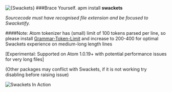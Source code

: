 ![{Swackets}](http://i.imgur.com/KP9bxf0.png)
###Brace Yourself.
apm install **swackets**

*Sourcecode must have recognised file extension and be focused to Swacketify.*

####Note: Atom tokenizer has (small) limit of 100 tokens parsed per line, so please install [Grammar-Token-Limit](https://atom.io/packages/grammar-token-limit) and increase to 200-400 for optimal Swackets experience on medium-long length lines

[Experimental: Supported on Atom 1.0.19+ with potential performance issues for very long files]

(Other packages may conflict with Swackets, if it is not working try disabling before raising issue)

![Swackets In Action](http://i.imgur.com/Wjkwp35.png)
